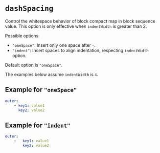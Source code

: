 # `dashSpacing`

Control the whitespace behavior of block compact map in block sequence value.
This option is only effective when `indentWidth` is greater than 2.

Possible options:

- `"oneSpace"`: Insert only one space after `-`.
- `"indent"`: Insert spaces to align indentation, respecting `indentWidth` option.

Default option is `"oneSpace"`.

The examples below assume `indentWidth` is `4`.

## Example for `"oneSpace"`

```yaml
outer:
    - key1: value1
      key2: value2
```

## Example for `"indent"`

```yaml
outer:
    -   key1: value1
        key2: value2
```
